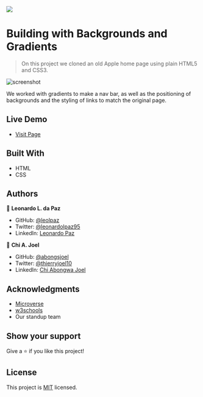 

![](https://img.shields.io/badge/Microverse-blueviolet)

# Building with Backgrounds and Gradients

> On this project we cloned an old Apple home page using plain HTML5 and CSS3.

![screenshot](https://raw.githubusercontent.com/abongsjoel/Apple-homepage-clone/features/app_screenshot.png)

We worked with gradients to make a nav bar, as well as the positioning of backgrounds and the styling of links to match the original page.

## Live Demo

- [Visit Page](https://abongsjoel.github.io/Apple-homepage-clone/)

## Built With

- HTML
- CSS

## Authors

👤 **Leonardo L. da Paz**

- GitHub: [@leolpaz](https://github.com/leolpaz)
- Twitter: [@leonardolpaz95](https://twitter.com/leonardolpaz95)
- LinkedIn: [Leonardo Paz](https://www.linkedin.com/in/leonardo-paz-a925611b5/)

👤 **Chi A. Joel**

- GitHub: [@abongsjoel](https://github.com/abongsjoel)
- Twitter: [@thierryjoel10](https://twitter.com/ThierryJoel10)
- LinkedIn: [Chi Abongwa Joel](https://www.linkedin.com/in/chi-abongwa-joel-b4285a97/)

## Acknowledgments

- [Microverse](https://www.microverse.org)
- [w3schools](https://www.w3schools.com)
- Our standup team

## Show your support
Give a ⭐️ if you like this project!

## License
  <p>This project is <a href="../Features/LICENSE">MIT</a> licensed.</p>

